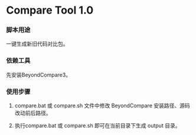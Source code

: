 Compare Tool 1.0
=====

### 脚本用途

一键生成新旧代码对比包。

### 依赖工具

先安装BeyondCompare3。

### 使用步骤

1. compare.bat 或 compare.sh 文件中修改 BeyondCompare 安装路径、源码改动前后路径。

2. 执行compare.bat 或 compare.sh 即可在当前目录下生成 output 目录。

